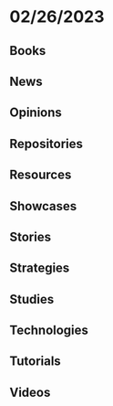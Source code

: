 # 02/26/2023

## Books

## News

## Opinions

## Repositories

## Resources

## Showcases

## Stories

## Strategies

## Studies

## Technologies

## Tutorials

## Videos
